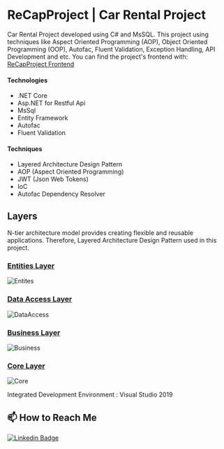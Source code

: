 # ReCapProject | Car Rental Project

Car Rental Project developed using C# and MsSQL. This project using techniques like Aspect Oriented Programming (AOP), Object Oriented Programming (OOP), Autofac, Fluent Validation, Exception Handling, API Development and etc. 
You can find the project's frontend with: [ReCapProject Frontend](https://github.com/seymadonmez/recap-frontend)

#### Technologies
- .NET Core
- Asp.NET for Restful Api
- MsSql
- Entity Framework
- Autofac
- Fluent Validation

#### Techniques
- Layered Architecture Design Pattern
- AOP (Aspect Oriented Programming)
- JWT (Json Web Tokens)
- IoC 
- Autofac Dependency Resolver


## Layers
N-tier architecture model provides creating flexible and reusable applications. Therefore, Layered Architecture Design Pattern used in this project.

### [Entities Layer](https://github.com/seymadonmez/ReCapProject/tree/master/Entities)
![Entites](https://user-images.githubusercontent.com/77541232/115163081-c7fe8800-a0af-11eb-858b-09489bb74145.JPG)
<br/>

### [Data Access Layer](https://github.com/seymadonmez/ReCapProject/tree/master/DataAccess)
![DataAccess](https://user-images.githubusercontent.com/77541232/115163236-ae117500-a0b0-11eb-858a-893c8e509b98.JPG)
<br/>

### [Business Layer](https://github.com/seymadonmez/ReCapProject/tree/master/Business)
![Business](https://user-images.githubusercontent.com/77541232/115163264-e0bb6d80-a0b0-11eb-8e0d-b8864959a398.JPG)
<br/>

### [Core Layer](https://github.com/seymadonmez/ReCapProject/tree/master/Core)
![Core](https://user-images.githubusercontent.com/77541232/115163286-fcbf0f00-a0b0-11eb-94c0-37c03cf9ce58.JPG)



Integrated Development Environment : Visual Studio 2019


## 📫 How to Reach Me

[![Linkedin Badge](https://img.shields.io/badge/seymadonmez-follow%20on%20linkedin-blue?style=for-the-badge&logo=linkedin)](https://www.linkedin.com/in/seymadonmezz/)
